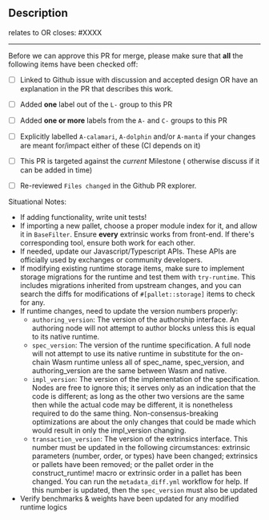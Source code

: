 ## Description

relates to OR closes: #XXXX

---

Before we can approve this PR for merge, please make sure that **all** the following items have been checked off:
- [ ] Linked to Github issue with discussion and accepted design OR have an explanation in the PR that describes this work.
- [ ] Added **one** label out of the `L-` group to this PR
- [ ] Added **one or more** labels from the `A-` and `C-` groups to this PR
- [ ] Explicitly labelled `A-calamari`, `A-dolphin` and/or `A-manta` if your changes are meant for/impact either of these (CI depends on it)
- [ ] This PR is targeted against the *current*  Milestone ( otherwise discuss if it can be added in time)
- [ ] Re-reviewed `Files changed` in the Github PR explorer.


Situational Notes:
- If adding functionality, write unit tests!
- If importing a new pallet, choose a proper module index for it, and allow it in `BaseFilter`. Ensure **every** extrinsic works from front-end. If there's corresponding tool, ensure both work for each other.
- If needed, update our Javascript/Typescript APIs. These APIs are officially used by exchanges or community developers.
- If modifying existing runtime storage items, make sure to implement storage migrations for the runtime and test them with `try-runtime`. This includes migrations inherited from upstream changes, and you can search the diffs for modifications of `#[pallet::storage]` items to check for any.
- If runtime changes, need to update the version numbers properly:
   * `authoring_version`: The version of the authorship interface. An authoring node will not attempt to author blocks unless this is equal to its native runtime.
   * `spec_version`: The version of the runtime specification. A full node will not attempt to use its native runtime in substitute for the on-chain Wasm runtime unless all of spec_name, spec_version, and authoring_version are the same between Wasm and native.
   * `impl_version`: The version of the implementation of the specification. Nodes are free to ignore this; it serves only as an indication that the code is different; as long as the other two versions are the same then while the actual code may be different, it is nonetheless required to do the same thing. Non-consensus-breaking optimizations are about the only changes that could be made which would result in only the impl_version changing.
   * `transaction_version`: The version of the extrinsics interface. This number must be updated in the following circumstances: extrinsic parameters (number, order, or types) have been changed; extrinsics or pallets have been removed; or the pallet order in the construct_runtime! macro or extrinsic order in a pallet has been changed. You can run the `metadata_diff.yml` workflow for help. If this number is updated, then the `spec_version` must also be updated
- Verify benchmarks & weights have been updated for any modified runtime logics
